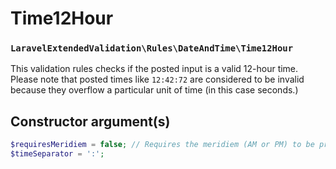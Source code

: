 # Time12Hour
### `LaravelExtendedValidation\Rules\DateAndTime\Time12Hour`

This validation rules checks if the posted input is a valid 12-hour time. Please note that posted times like `12:42:72` are
considered to be invalid because they overflow a particular unit of time (in this case seconds.)

## Constructor argument(s)

```php
$requiresMeridiem = false; // Requires the meridiem (AM or PM) to be present in the posted string. 
$timeSeparator = ':';
```